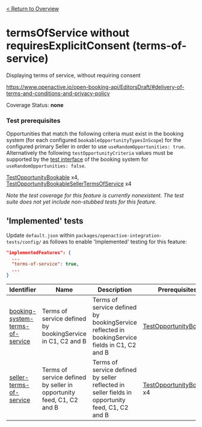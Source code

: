 [< Return to Overview](../../README.md)
# termsOfService without requiresExplicitConsent (terms-of-service)

Displaying terms of service, without requiring consent


https://www.openactive.io/open-booking-api/EditorsDraft/#delivery-of-terms-and-conditions-and-privacy-policy

Coverage Status: **none**
### Test prerequisites
Opportunities that match the following criteria must exist in the booking system (for each configured `bookableOpportunityTypesInScope`) for the configured primary Seller in order to use `useRandomOpportunities: true`. Alternatively the following `testOpportunityCriteria` values must be supported by the [test interface](https://openactive.io/test-interface/) of the booking system for `useRandomOpportunities: false`.

[TestOpportunityBookable](https://openactive.io/test-interface#TestOpportunityBookable) x4, [TestOpportunityBookableSellerTermsOfService](https://openactive.io/test-interface#TestOpportunityBookableSellerTermsOfService) x4

*Note the test coverage for this feature is currently nonexistent. The test suite does not yet include non-stubbed tests for this feature.*


## 'Implemented' tests

Update `default.json` within `packages/openactive-integration-tests/config/` as follows to enable 'Implemented' testing for this feature:

```json
"implementedFeatures": {
  ...
  "terms-of-service": true,
  ...
}
```

| Identifier | Name | Description | Prerequisites per Opportunity Type |
|------------|------|-------------|---------------|
| [booking-system-terms-of-service](./implemented/booking-system-terms-of-service-test.js) | Terms of service defined by bookingService in  C1, C2 and B | Terms of service defined by bookingService reflected in bookingService fields in  C1, C2 and B | [TestOpportunityBookable](https://openactive.io/test-interface#TestOpportunityBookable) x4 |
| [seller-terms-of-service](./implemented/seller-terms-of-service-test.js) | Terms of service defined by seller in opportunity feed, C1, C2 and B | Terms of service defined by seller reflected in seller fields in opportunity feed, C1, C2 and B | [TestOpportunityBookableSellerTermsOfService](https://openactive.io/test-interface#TestOpportunityBookableSellerTermsOfService) x4 |


